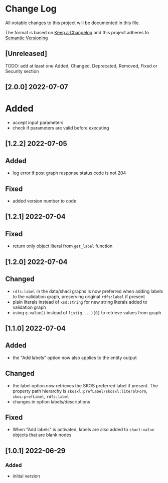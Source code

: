 # Change Log

All notable changes to this project will be documented in this file.

The format is based on [Keep a Changelog](http://keepachangelog.com/) and this project adheres to [Semantic Versioning](https://semver.org/)

## [Unreleased]

TODO: add at least one Added, Changed, Deprecated, Removed, Fixed or Security section

## [2.0.0] 2022-07-07

# Added

- accept input parameters
- check if parameters are valid before executing

## [1.2.2] 2022-07-05

## Added

- log error if post graph response status code is not 204

## Fixed

- added version number to code

## [1.2.1] 2022-07-04

## Fixed

- return only object literal from `get_label` function

## [1.2.0] 2022-07-04

## Changed

- `rdfs:label` in the data/shacl graphs is now preferred when adding labels to the validation graph, preserving original `rdfs:label` if present
- plain literals instead of `xsd:string` for new string literals added to validation graph
- using `g.value()` instead of `list(g....)[0]` to retrieve values from graph

## [1.1.0] 2022-07-04

## Added

- the "Add labels" option now also applies to the entity output

## Changed

- the label option now retrieves the SKOS preferred label if present. The property path hierarchy is `skosxl:prefLabel/skosxl:literalForm`, `skos:prefLabel`, `rdfs:label`
- changes in option labels/descriptions

## Fixed

- When "Add labels" is activated, labels are also added to `shacl:value` objects that are blank nodes 

## [1.0.1] 2022-06-29

### Added

- initial version

